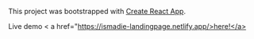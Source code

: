 This project was bootstrapped with [Create React App](https://github.com/facebook/create-react-app).

Live demo < a href="https://ismadie-landingpage.netlify.app/>here!</a>
